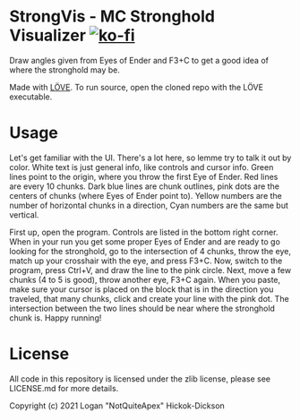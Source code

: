 # StrongVis - MC Stronghold Visualizer [![ko-fi](https://ko-fi.com/img/githubbutton_sm.svg)](https://ko-fi.com/notquiteapex)
Draw angles given from Eyes of Ender and F3+C to get a good idea of where the stronghold may be.

Made with [LÖVE](https://love2d.org/). To run source, open the cloned repo with the LÖVE executable.

# Usage
Let's get familiar with the UI. There's a lot here, so lemme try to talk it out by color. White text is just general info, like controls and cursor info. Green lines point to the origin, where you throw the first Eye of Ender. Red lines are every 10 chunks. Dark blue lines are chunk outlines, pink dots are the centers of chunks (where Eyes of Ender point to). Yellow numbers are the number of horizontal chunks in a direction, Cyan numbers are the same but vertical.

First up, open the program. Controls are listed in the bottom right corner. When in your run you get some proper Eyes of Ender and are ready to go looking for the stronghold, go to the intersection of 4 chunks, throw the eye, match up your crosshair with the eye, and press F3+C. Now, switch to the program, press Ctrl+V, and draw the line to the pink circle. Next, move a few chunks (4 to 5 is good), throw another eye, F3+C again. When you paste, make sure your cursor is placed on the block that is in the direction you traveled, that many chunks, click and create your line with the pink dot. The intersection between the two lines should be near where the stronghold chunk is. Happy running!

# License
All code in this repository is licensed under the zlib license, please see LICENSE.md for more details.

Copyright (c) 2021 Logan "NotQuiteApex" Hickok-Dickson
